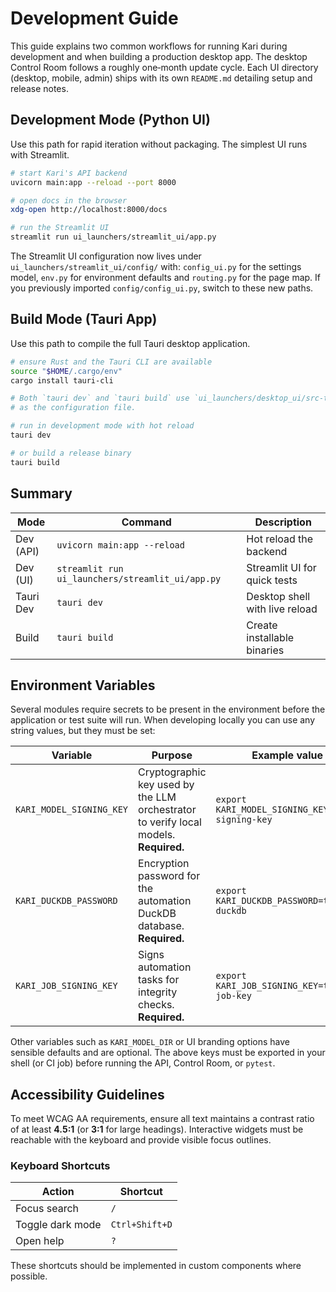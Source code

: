 # Development Guide

This guide explains two common workflows for running Kari during development and when building a production desktop app.
The desktop Control Room follows a roughly one‑month update cycle.
Each UI directory (desktop, mobile, admin) ships with its own `README.md` detailing setup and release notes.

## Development Mode (Python UI)

Use this path for rapid iteration without packaging. The simplest UI runs with Streamlit.

```bash
# start Kari's API backend
uvicorn main:app --reload --port 8000

# open docs in the browser
xdg-open http://localhost:8000/docs

# run the Streamlit UI
streamlit run ui_launchers/streamlit_ui/app.py
```
The Streamlit UI configuration now lives under
`ui_launchers/streamlit_ui/config/` with:
`config_ui.py` for the settings model,
`env.py` for environment defaults and
`routing.py` for the page map.
If you previously imported `config/config_ui.py`, switch to these new paths.

## Build Mode (Tauri App)

Use this path to compile the full Tauri desktop application.

```bash
# ensure Rust and the Tauri CLI are available
source "$HOME/.cargo/env"
cargo install tauri-cli

# Both `tauri dev` and `tauri build` use `ui_launchers/desktop_ui/src-tauri/tauri.config.json`
# as the configuration file.

# run in development mode with hot reload
tauri dev

# or build a release binary
tauri build
```

## Summary

| Mode          | Command                             | Description                         |
| ------------- | ----------------------------------- | ----------------------------------- |
| Dev (API)     | `uvicorn main:app --reload`         | Hot reload the backend              |
| Dev (UI)      | `streamlit run ui_launchers/streamlit_ui/app.py` | Streamlit UI for quick tests        |
| Tauri Dev     | `tauri dev`                         | Desktop shell with live reload      |
| Build         | `tauri build`                       | Create installable binaries         |

## Environment Variables

Several modules require secrets to be present in the environment before the
application or test suite will run. When developing locally you can use any
string values, but they must be set:

| Variable | Purpose | Example value |
| -------- | ------- | ------------- |
| `KARI_MODEL_SIGNING_KEY` | Cryptographic key used by the LLM orchestrator to verify local models. **Required.** | `export KARI_MODEL_SIGNING_KEY=test-signing-key` |
| `KARI_DUCKDB_PASSWORD` | Encryption password for the automation DuckDB database. **Required.** | `export KARI_DUCKDB_PASSWORD=test-duckdb` |
| `KARI_JOB_SIGNING_KEY` | Signs automation tasks for integrity checks. **Required.** | `export KARI_JOB_SIGNING_KEY=test-job-key` |

Other variables such as `KARI_MODEL_DIR` or UI branding options have sensible
defaults and are optional. The above keys must be exported in your shell (or CI
job) before running the API, Control Room, or `pytest`.


## Accessibility Guidelines

To meet WCAG AA requirements, ensure all text maintains a contrast ratio of at least **4.5:1** (or **3:1** for large headings). Interactive widgets must be reachable with the keyboard and provide visible focus outlines.

### Keyboard Shortcuts

| Action | Shortcut |
| ------ | -------- |
| Focus search | `/` |
| Toggle dark mode | `Ctrl+Shift+D` |
| Open help | `?` |

These shortcuts should be implemented in custom components where possible.
